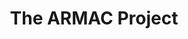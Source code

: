 ---
title: The ARMAC Project
layout: page
image: https://placehold.co/1200x800
description: description for card two
tags: 
- research
- ARMAC
highlight: false
---